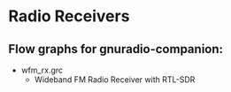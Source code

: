 # Radio Receivers

## Flow graphs for gnuradio-companion:

* wfm_rx.grc
  * Wideband FM Radio Receiver with RTL-SDR
